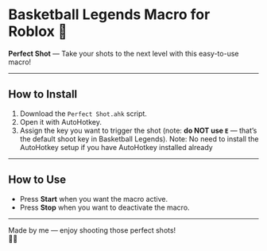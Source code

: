 # Basketball Legends Macro for Roblox 🏀

**Perfect Shot** — Take your shots to the next level with this easy-to-use macro!

---

## How to Install

1. Download the `Perfect Shot.ahk` script.
2. Open it with AutoHotkey.
3. Assign the key you want to trigger the shot (note: **do NOT use `E`** — that’s the default shoot key in Basketball Legends).
Note: No need to install the AutoHotkey setup if you have AutoHotkey installed already
---

## How to Use

- Press **Start** when you want the macro active.
- Press **Stop** when you want to deactivate the macro.

---

Made by me — enjoy shooting those perfect shots!  
🏀🔥
